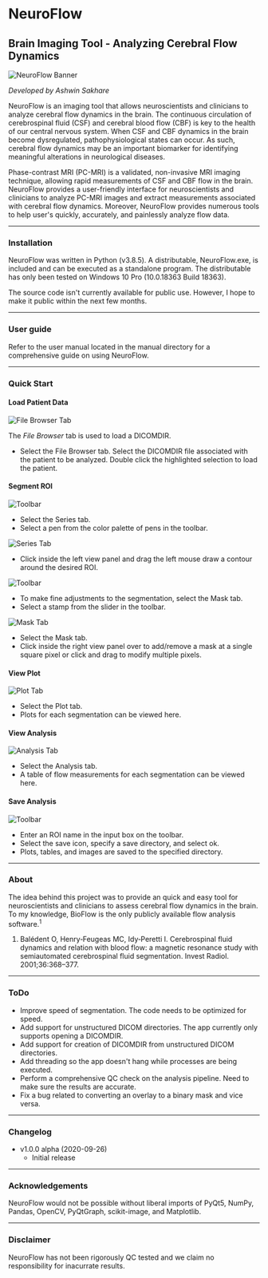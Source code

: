 # NeuroFlow
## Brain Imaging Tool - Analyzing Cerebral Flow Dynamics

![NeuroFlow Banner](Logo.png?raw=true)

_Developed by Ashwin Sakhare_

NeuroFlow is an imaging tool that allows neuroscientists and clinicians to analyze cerebral flow dynamics in the brain. The continuous circulation of cerebrospinal fluid (CSF) and cerebral blood flow (CBF) is key to the health of our central nervous system. When CSF and CBF dynamics in the brain become dysregulated, pathophysiological
states can occur. As such, cerebral flow dynamics may be an important biomarker for identifying meaningful alterations in neurological diseases.

Phase-contrast MRI (PC-MRI) is a validated, non-invasive MRI imaging technique, allowing rapid measurements of CSF and CBF flow in the brain. NeuroFlow provides a user-friendly interface for neuroscientists and clinicians to analyze PC-MRI images and extract measurements associated with cerebral flow dynamics. Moreover, NeuroFlow provides numerous tools to help user's quickly, accurately, and painlessly analyze flow data.

- - - -

### Installation

NeuroFlow was written in Python (v3.8.5). A distributable, NeuroFlow.exe, is included and can be executed as a standalone program. The distributable has only been tested on Windows 10 Pro (10.0.18363 Build 18363).

The source code isn't currently available for public use. However, I hope to make it public within the next few months.

- - - -

### User guide

Refer to the user manual located in the manual directory for a comprehensive guide on using NeuroFlow.

- - - -

### Quick Start

#### Load Patient Data

![File Browser Tab](https://raw.githubusercontent.com/arsakhar/NeuroFlow/master/readme/FileBrowser.PNG?token=AJKJ6DYYPYFCCU5FLMTS7GC7LXHQI)

The _File Browser_ tab is used to load a DICOMDIR. 

* Select the File Browser tab. Select the DICOMDIR file associated with the patient to be analyzed. Double click the highlighted selection to load the patient.

#### Segment ROI

![Toolbar](https://raw.githubusercontent.com/arsakhar/NeuroFlow/master/readme/Pen.PNG?token=AJKJ6D6PGS322O5LQQGOGUC7LXHO4)

* Select the Series tab.
* Select a pen from the color palette of pens in the toolbar.

![Series Tab](https://raw.githubusercontent.com/arsakhar/NeuroFlow/master/readme/Segmentation.PNG?token=AJKJ6D6PGS322O5LQQGOGUC7LXHO4)

* Click inside the left view panel and drag the left mouse draw a contour around the desired ROI.

![Toolbar](https://raw.githubusercontent.com/arsakhar/NeuroFlow/master/readme/Stamp.PNG?token=AJKJ6D6PGS322O5LQQGOGUC7LXHO4)

* To make fine adjustments to the segmentation, select the Mask tab.
* Select a stamp from the slider in the toolbar.

![Mask Tab](https://raw.githubusercontent.com/arsakhar/NeuroFlow/master/readme/Mask.PNG?token=AJKJ6D6PGS322O5LQQGOGUC7LXHO4)

* Select the Mask tab.
* Click inside the right view panel over to add/remove a mask at a single square pixel or click and drag to modify multiple pixels.

#### View Plot

![Plot Tab](https://raw.githubusercontent.com/arsakhar/NeuroFlow/master/readme/Plot.PNG?token=AJKJ6D6PGS322O5LQQGOGUC7LXHO4)

* Select the Plot tab.
* Plots for each segmentation can be viewed here.

#### View Analysis

![Analysis Tab](https://raw.githubusercontent.com/arsakhar/NeuroFlow/master/readme/Analysis.PNG?token=AJKJ6D6PGS322O5LQQGOGUC7LXHO4)

* Select the Analysis tab.
* A table of flow measurements for each segmentation can be viewed here.

#### Save Analysis

![Toolbar](https://raw.githubusercontent.com/arsakhar/NeuroFlow/master/readme/Save.PNG?token=AJKJ6D6PGS322O5LQQGOGUC7LXHO4)

* Enter an ROI name in the input box on the toolbar.
* Select the save icon, specify a save directory, and select ok.
* Plots, tables, and images are saved to the specified directory.

- - - -

### About

The idea behind this project was to provide an quick and easy tool for neuroscientists and clinicians to assess cerebral flow dynamics in the brain. To my knowledge, BioFlow is the only publicly available flow analysis software.<sup>1</sup>

1. Balédent O, Henry‐Feugeas MC, Idy‐Peretti I. Cerebrospinal fluid dynamics and relation with blood flow: a magnetic resonance study with semiautomated cerebrospinal fluid segmentation. Invest Radiol. 2001;36:368–377.

- - - -

### ToDo

- Improve speed of segmentation. The code needs to be optimized for speed.
- Add support for unstructured DICOM directories. The app currently only supports opening a DICOMDIR.
- Add support for creation of DICOMDIR from unstructured DICOM directories.
- Add threading so the app doesn't hang while processes are being executed.
- Perform a comprehensive QC check on the analysis pipeline. Need to make sure the results are accurate.
- Fix a bug related to converting an overlay to a binary mask and vice versa. 

- - - -

### Changelog

* v1.0.0 alpha (2020-09-26)
  * Initial release
  
- - - -

### Acknowledgements

NeuroFlow would not be possible without liberal imports of PyQt5, NumPy, Pandas, OpenCV, PyQtGraph, scikit-image, and Matplotlib. 

- - - -

### Disclaimer

NeuroFlow has not been rigorously QC tested and we claim no responsibility for inacurrate results.

